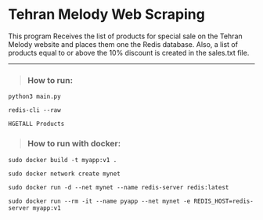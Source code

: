 # Tehran Melody Web Scraping 

This program Receives the list of products for special sale on the Tehran Melody website and places them one the Redis database. Also, a list of products equal to or above the 10% discount is created in the sales.txt file.

---

> ### **How to run**:

```
python3 main.py

redis-cli --raw

HGETALL Products
```

> ### **How to run with docker**:

```
sudo docker build -t myapp:v1 .

sudo docker network create mynet

sudo docker run -d --net mynet --name redis-server redis:latest

sudo docker run --rm -it --name pyapp --net mynet -e REDIS_HOST=redis-server myapp:v1
```



